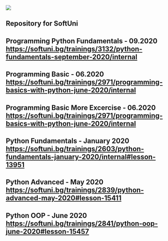 ![](https://image.slidesharecdn.com/welcome-to-softuni-200114105705/95/welcome-to-softuni-software-university-1-638.jpg?cb=1578999711)

Repository for SoftUni
----
Programming Python Fundamentals - 09.2020
https://softuni.bg/trainings/3132/python-fundamentals-september-2020/internal
----
Programming Basic - 06.2020
https://softuni.bg/trainings/2971/programming-basics-with-python-june-2020/internal
-----
Programming Basic More Excercise - 06.2020
https://softuni.bg/trainings/2971/programming-basics-with-python-june-2020/internal
-----
Python Fundamentals - January 2020
https://softuni.bg/trainings/2603/python-fundamentals-january-2020/internal#lesson-13951
-----
Python Advanced - May 2020
https://softuni.bg/trainings/2839/python-advanced-may-2020#lesson-15411
-----
Python OOP - June 2020
https://softuni.bg/trainings/2841/python-oop-june-2020#lesson-15457
----
